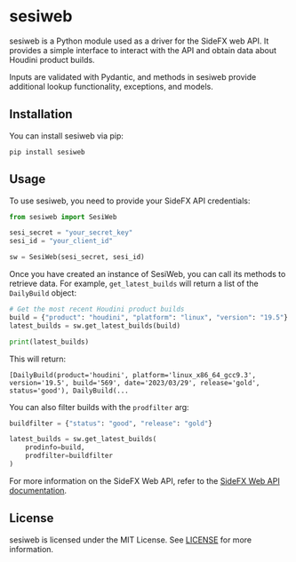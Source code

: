 # sesiweb

sesiweb is a Python module used as a driver for the SideFX web API. It provides a simple interface to interact with the API and obtain data about Houdini product builds.

Inputs are validated with Pydantic, and methods in sesiweb provide additional lookup functionality, exceptions, and models.

## Installation

You can install sesiweb via pip:

```shell
pip install sesiweb
```
## Usage

To use sesiweb, you need to provide your SideFX API credentials:

```python
from sesiweb import SesiWeb

sesi_secret = "your_secret_key"
sesi_id = "your_client_id"

sw = SesiWeb(sesi_secret, sesi_id)
```

Once you have created an instance of SesiWeb, you can call its methods to retrieve data. For example, `get_latest_builds` will return a list of the `DailyBuild` object:


```python
# Get the most recent Houdini product builds
build = {"product": "houdini", "platform": "linux", "version": "19.5"}
latest_builds = sw.get_latest_builds(build)

print(latest_builds)
```

This will return:

```shell
[DailyBuild(product='houdini', platform='linux_x86_64_gcc9.3', version='19.5', build='569', date='2023/03/29', release='gold', status='good'), DailyBuild(...
```

You can also filter builds with the `prodfilter` arg:

```python
buildfilter = {"status": "good", "release": "gold"}

latest_builds = sw.get_latest_builds(
    prodinfo=build,
    prodfilter=buildfilter
)
```

For more information on the SideFX Web API, refer to the [SideFX Web API documentation](https://www.sidefx.com/docs/api/).

## License

sesiweb is licensed under the MIT License. See [LICENSE](LICENSE) for more information.

